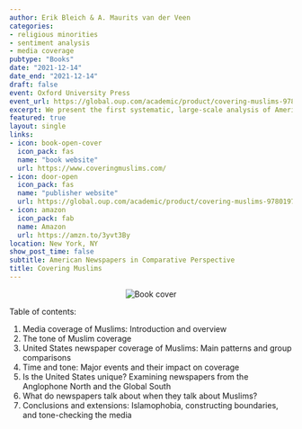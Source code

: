 ```yaml
---
author: Erik Bleich & A. Maurits van der Veen
categories:
- religious minorities
- sentiment analysis
- media coverage
pubtype: "Books"
date: "2021-12-14"
date_end: "2021-12-14"
draft: false
event: Oxford University Press
event_url: https://global.oup.com/academic/product/covering-muslims-9780197611722
excerpt: We present the first systematic, large-scale analysis of American newspaper coverage of Muslims. By comparing it over time with reporting on other groups and issues as well as coverage of the subject in other countries, we demonstrate conclusively how negative American newspapers have been in their treatment of Muslims across the two-decade period between 1996 and 2016, both in an absolute sense and compared to a range of other groups. The same pattern holds in other countries, such as Australia, Canada, and the UK. While 9/11 did not make coverage more negative in the long run, it did dramatically increase the prevalence of references to terrorism and extremism.
featured: true
layout: single
links:
- icon: book-open-cover
  icon_pack: fas
  name: "book website"
  url: https://www.coveringmuslims.com/
- icon: door-open
  icon_pack: fas
  name: "publisher website"
  url: https://global.oup.com/academic/product/covering-muslims-9780197611722
- icon: amazon
  icon_pack: fab
  name: Amazon
  url: https://amzn.to/3yvt3By
location: New York, NY
show_post_time: false
subtitle: American Newspapers in Comparative Perspective
title: Covering Muslims
---
```

<center>
<img src="/img/CoveringMuslims_cover.jpg" alt="Book cover">
</center>

Table of contents:

1. Media coverage of Muslims: Introduction and overview
2. The tone of Muslim coverage
3. United States newspaper coverage of Muslims: Main patterns and group comparisons
4. Time and tone: Major events and their impact on coverage
5. Is the United States unique? Examining newspapers from the Anglophone North and the Global South
6. What do newspapers talk about when they talk about Muslims?
7. Conclusions and extensions: Islamophobia, constructing boundaries, and tone-checking the media

